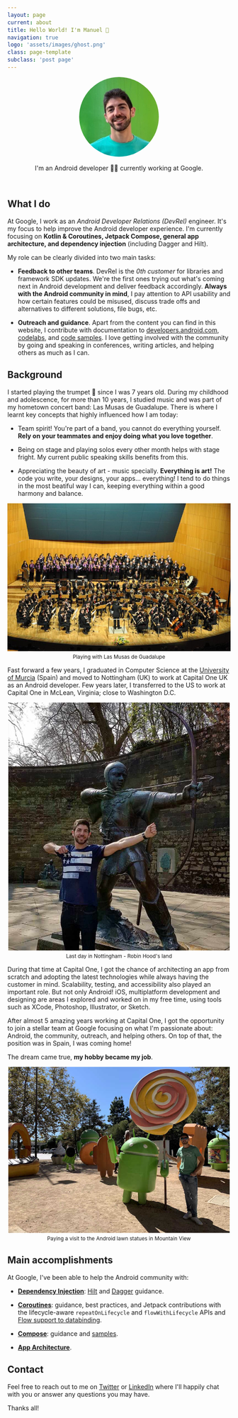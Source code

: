 ```yaml
---
layout: page
current: about
title: Hello World! I'm Manuel 👋
navigation: true
logo: 'assets/images/ghost.png'
class: page-template
subclass: 'post page'
---
```


<p align="center">
	<img src="../assets/images/manuelvicnt.jpg" alt="Manuel's portrait pic" style="width:180px;height:180px;border-radius: 50%">
</p>

<p align="center">
I'm an Android developer 👨‍💻 currently working at Google.
</p>

&nbsp;

## What I do

At Google, I work as an *Android Developer Relations (DevRel)* engineer. It's my focus to help improve the Android developer experience. I'm currently focusing on **Kotlin & Coroutines, Jetpack Compose, general app architecture, and dependency injection** (including Dagger and Hilt).

My role can be clearly divided into two main tasks: 

* **Feedback to other teams**. DevRel is the *0th customer* for libraries and framework SDK updates. We're the first ones trying out what's coming next in Android development and deliver feedback accordingly. **Always with the Android community in mind**, I pay attention to API usability and how certain features could be misused, discuss trade offs and alternatives to different solutions, file bugs, etc.

* **Outreach and guidance**. Apart from the content you can find in this website, I contribute with documentation to [developers.android.com](https://developers.android.com), [codelabs](https://codelabs.developers.google.com/), and [code samples](https://github.com/android). I love getting involved with the community by going and speaking in conferences, writing articles, and helping others as much as I can.

## Background

I started playing the trumpet 🎺 since I was 7 years old. During my childhood and adolescence, for more than 10 years, I studied music and was part of my hometown concert band: Las Musas de Guadalupe. There is where I learnt key concepts that highly influenced how I am today:

* Team spirit! You're part of a band, you cannot do everything yourself. **Rely on your teammates and enjoy doing what you love together**.

* Being on stage and playing solos every other month helps with stage fright. My current public speaking skills benefits from this.

* Appreciating the beauty of art - music specially. **Everything is art!** The code you write, your designs, your apps... everything! I tend to do things in the most beatiful way I can, keeping everything within a good harmony and balance.

<p align="center">
	<img width="800" src="../assets/images/las-musas.jpg">
	<small>Playing with Las Musas de Guadalupe</small>
</p>

Fast forward a few years, I graduated in Computer Science at the [University of Murcia](https://en.wikipedia.org/wiki/University_of_Murcia) (Spain) and moved to Nottingham (UK) to work at Capital One UK as an Android developer. Few years later, I transferred to the US to work at Capital One in McLean, Virginia; close to Washington D.C.

<p align="center">
	<img width="500" src="../assets/images/last-day-nottingham.jpg">
	<small>Last day in Nottingham - Robin Hood's land</small>
</p>

During that time at Capital One, I got the chance of architecting an app from scratch and adopting the latest technologies while always having the customer in mind. Scalability, testing, and accessibility also played an important role. But not only Android! iOS, multiplatform development and designing are areas I explored and worked on in my free time, using tools such as XCode, Photoshop, Illustrator, or Sketch.

After almost 5 amazing years working at Capital One, I got the opportunity to join a stellar team at Google focusing on what I'm passionate about: Android, the community, outreach, and helping others. On top of that, the position was in Spain, I was coming home!

The dream came true, **my hobby became my job**.

<p align="center">
	<img width="500" src="../assets/images/android-statues.jpg">
	<small>Paying a visit to the Android lawn statues in Mountain View</small>
</p>

## Main accomplishments

At Google, I've been able to help the Android community with:

* **[Dependency Injection](https://developer.android.com/training/dependency-injection)**: [Hilt](https://developer.android.com/training/dependency-injection/hilt-android) and [Dagger](https://developer.android.com/training/dependency-injection/dagger-basics) guidance.

* **[Coroutines](https://developer.android.com/kotlin/coroutines)**: guidance, best practices, and Jetpack contributions with the lifecycle-aware `repeatOnLifecycle` and `flowWithLifecycle` APIs and [Flow support to databinding](https://developer.android.com/topic/libraries/data-binding/observability#stateflow).

* **[Compose](https://goo.gle/compose-docs)**: guidance and [samples](https://goo.gle/compose-samples).

* **[App Architecture](https://developer.android.com/jetpack/guide)**.

## Contact

Feel free to reach out to me on [Twitter](https://twitter.com/manuelvicnt) or [LinkedIn](https://linkedin.com/in/manuel-vicente-vivo-54498653) where I'll happily chat with you or answer any questions you may have.

Thanks all!